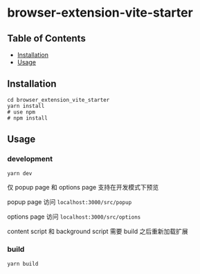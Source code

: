 # browser-extension-vite-starter

## Table of Contents

- [Installation](#installation)
- [Usage](#usage)

## Installation <a name = "installation"></a>
```shell
cd browser_extension_vite_starter
yarn install
# use npm
# npm install
```

## Usage <a name = "usage"></a>
### development
```shell
yarn dev
```
仅 popup page 和 options page 支持在开发模式下预览  

popup page 访问 `localhost:3000/src/popup`  

options page 访问 `localhost:3000/src/options`  

content script 和 background script 需要 build 之后重新加载扩展

### build

```shell
yarn build
```